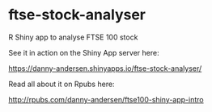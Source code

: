 # ftse-stock-analyser
R Shiny app to analyse FTSE 100 stock

See it in action on the Shiny App server here:

https://danny-andersen.shinyapps.io/ftse-stock-analyser/

Read all about it on Rpubs here:

http://rpubs.com/danny-andersen/ftse100-shiny-app-intro

